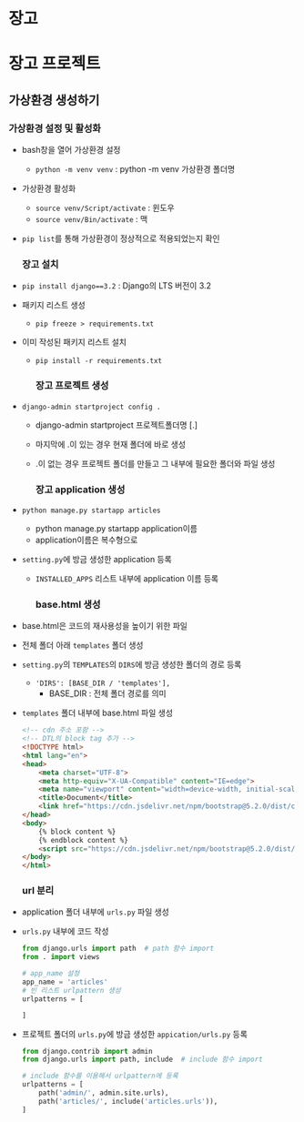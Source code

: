 # 장고

# 장고 프로젝트

## 가상환경 생성하기

### 가상환경 설정 및 활성화

- bash창을 열어 가상환경 설정
  
  - `python -m venv venv` : python -m venv 가상환경 폴더명

- 가상환경 활성화
  
  - `source venv/Script/activate` : 윈도우
  - `source venv/Bin/activate` : 맥

- `pip list`를 통해 가상환경이 정상적으로 적용되었는지 확인
  
  ### 장고 설치

- `pip install django==3.2` : Django의 LTS 버전이 3.2

- 패키지 리스트 생성
  
  - `pip freeze > requirements.txt`

- 이미 작성된 패키지 리스트 설치
  
  - `pip install -r requirements.txt`
    
    ### 장고 프로젝트 생성

- `django-admin startproject config .`
  
  - django-admin startproject 프로젝트폴더명 [.]
  - 마지막에 .이 있는 경우 현재 폴더에 바로 생성
  - .이 없는 경우 프로젝트 폴더를 만들고 그 내부에 필요한 폴더와 파일 생성
    
    ### 장고 application 생성

- `python manage.py startapp articles`
  
  - python manage.py startapp application이름
  - application이름은 복수형으로

- `setting.py`에 방금 생성한 application 등록
  
  - `INSTALLED_APPS` 리스트 내부에 application 이름 등록
    
    ### base.html 생성

- base.html은 코드의 재사용성을 높이기 위한 파일

- 전체 폴더 아래 `templates` 폴더 생성

- `setting.py`의 `TEMPLATES`의 `DIRS`에 방금 생성한 폴더의 경로 등록
  
  - `'DIRS': [BASE_DIR / 'templates'],`
    - BASE_DIR : 전체 폴더 경로를 의미

- `templates` 폴더 내부에 base.html 파일 생성
  
  ```html
  <!-- cdn 주소 포함 -->
  <!-- DTL의 block tag 추가 -->
  <!DOCTYPE html>
  <html lang="en">
  <head>
      <meta charset="UTF-8">
      <meta http-equiv="X-UA-Compatible" content="IE=edge">
      <meta name="viewport" content="width=device-width, initial-scale=1.0">
      <title>Document</title>
      <link href="https://cdn.jsdelivr.net/npm/bootstrap@5.2.0/dist/css/bootstrap.min.css" rel="stylesheet" integrity="sha384-gH2yIJqKdNHPEq0n4Mqa/HGKIhSkIHeL5AyhkYV8i59U5AR6csBvApHHNl/vI1Bx" crossorigin="anonymous">
  </head>
  <body>
      {% block content %}
      {% endblock content %}
      <script src="https://cdn.jsdelivr.net/npm/bootstrap@5.2.0/dist/js/bootstrap.bundle.min.js" integrity="sha384-A3rJD856KowSb7dwlZdYEkO39Gagi7vIsF0jrRAoQmDKKtQBHUuLZ9AsSv4jD4Xa" crossorigin="anonymous"></script>
  </body>
  </html>
  ```
  
  ### url 분리

- application 폴더 내부에 `urls.py` 파일 생성

- `urls.py` 내부에 코드 작성
  
  ```python
  from django.urls import path  # path 함수 import
  from . import views
  
  # app_name 설정
  app_name = 'articles'
  # 빈 리스트 urlpattern 생성
  urlpatterns = [
  
  ]
  ```

- 프로젝트 폴더의 `urls.py`에 방금 생성한 `appication/urls.py` 등록
  
  ```python
  from django.contrib import admin
  from django.urls import path, include  # include 함수 import
  
  # include 함수를 이용해서 urlpattern에 등록
  urlpatterns = [
      path('admin/', admin.site.urls),
      path('articles/', include('articles.urls')),
  ]
  ```
